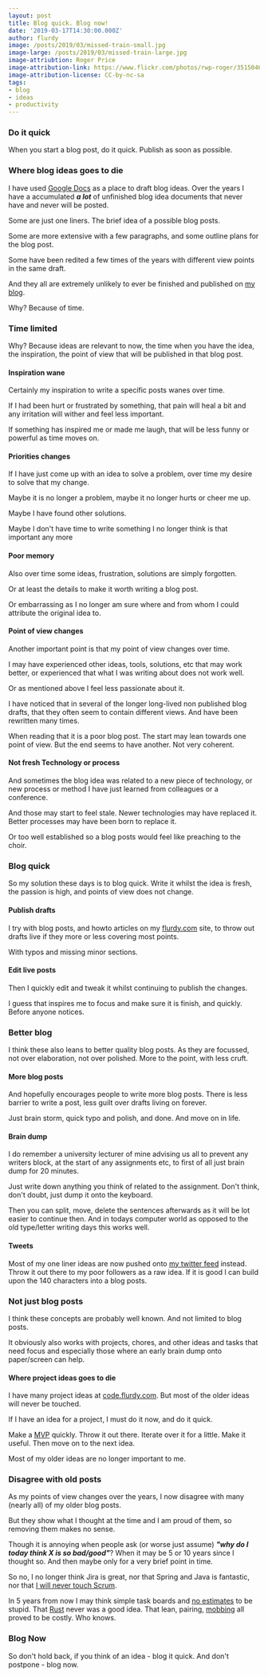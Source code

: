 ```yaml
---
layout: post
title: Blog quick. Blog now!
date: '2019-03-17T14:30:00.000Z'
author: flurdy
image: /posts/2019/03/missed-train-small.jpg
image-large: /posts/2019/03/missed-train-large.jpg
image-attriubtion: Roger Price
image-attribution-link: https://www.flickr.com/photos/rwp-roger/3515046308/
image-attribution-license: CC-by-nc-sa
tags:
- blog
- ideas
- productivity
---
```


### Do it quick

When you start a blog post, do it quick. Publish as soon as possible.


### Where blog ideas goes to die

I have used [Google Docs](https://docs.google.com) as a place to draft blog ideas.
Over the years I have a accumulated ___a lot___ of unfinished blog idea documents that never have and never will be posted.

Some are just one liners. The brief idea of a possible blog posts.

Some are more extensive with a few paragraphs, and some outline plans for the blog post.

Some have been redited a few times of the years with different view points in the same draft.

And they all are extremely unlikely to ever be finished and published on [my blog](https://blog.flurdy.com).

Why? Because of time.


### Time limited



Why? Because ideas are relevant to now, the time when you have the idea, the inspiration, the point of view that will be published in that blog post.

#### Inspiration wane

Certainly my inspiration to write a specific posts wanes over time.

If I had been hurt or frustrated by something,
that pain will heal a bit
and any irritation will wither and feel less important.

If something has inspired me or made me laugh,
that will be less funny or powerful as time moves on.

#### Priorities changes

If I have just come up with an idea to solve a problem,
over time my desire to solve that my change.

Maybe it is no longer a problem,
maybe it no longer hurts or cheer me up.

Maybe I have found other solutions.

Maybe I don't have time to write something I no longer think is that important any more

#### Poor memory

Also over time some ideas, frustration, solutions are simply forgotten.

Or at least the details to make it worth writing a blog post.

Or embarrassing as I no longer am sure where and from whom I could attribute the original idea to.

#### Point of view changes

Another important point is that my point of view changes over time.

I may have experienced other ideas, tools, solutions, etc that may work better,
or experienced that what I was writing about does not work well.

Or as mentioned above I feel less passionate about it.

I have noticed that in several of the longer long-lived non published blog drafts, that they often seem to contain different views.
And have been rewritten many times.

When reading that it is a poor blog post. The start may lean towards one point of view.
But the end seems to have another. Not very coherent.

#### Not fresh Technology or process

And sometimes the blog idea was related to a new piece of technology,
or new process or method I have just learned from colleagues or a conference.

And those may start to feel stale. Newer technologies may have replaced it.
Better processes may have been born to replace it.

Or too well established so a blog posts would feel like preaching to the choir.

### Blog quick

So my solution these days is to blog quick.
Write it whilst the idea is fresh,
the passion is high,
and points of view does not change.

#### Publish drafts

I try with blog posts, and howto articles on my
[flurdy.com](https://flurdy.com) site,
to throw out drafts live if they more or less covering most points.

With typos and missing minor sections.

#### Edit live posts

Then I quickly edit and tweak it whilst continuing to publish the changes.

I guess that inspires me to focus and make sure it is finish, and quickly.
Before anyone notices.


### Better blog

I think these also leans to better quality blog posts.
As they are focussed, not over elaboration, not over polished.
More to the point, with less cruft.

#### More blog posts

And hopefully encourages people to write more blog posts.
There is less barrier to write a post,
less guilt over drafts living on forever.

Just brain storm, quick typo and polish, and done. And move on in life.

#### Brain dump

I do remember a university lecturer of mine advising us all
to prevent any writers block, at the start of any assignments etc,
to first of all just brain dump for 20 minutes.

Just write down anything you think of related to the assignment.
Don't think, don't doubt, just dump it onto the keyboard.

Then you can split, move, delete the sentences afterwards as it will be lot easier to continue then.
And in todays computer world as opposed to the old type/letter writing days this works well.

#### Tweets

Most of my one liner ideas are now pushed onto [my twitter feed](https://twitter.com/flurdy) instead.
Throw it out there to my poor followers as a raw idea.
If it is good I can build upon the 140 characters into a blog posts.

### Not just blog posts

I think these concepts are probably well known.
And not limited to blog posts.

It obviously also works with projects, chores,
and other ideas and tasks that need focus and
especially those where an early brain dump onto paper/screen can help.

#### Where project ideas goes to die

I have many project ideas at [code.flurdy.com](https://code.flurdy.com).
But most of the older ideas will never be touched.

If I have an idea for a project,
I must do it now, and do it quick.

Make a [MVP](https://www.agilealliance.org/glossary/mvp/) quickly.
Throw it out there.
Iterate over it for a little.
Make it useful.
Then move on to the next idea.

Most of my older ideas are no longer important to me.

### Disagree with old posts

As my points of view changes over the years,
I now disagree with many (nearly all) of
my older blog posts.

But they show what I thought at the time and I am proud of them,
so removing them makes no sense.

Though it is annoying when people ask (or worse just assume)
___"why do I today think X is so bad/good"___?
When it may be 5 or 10 years since I thought so.
And then maybe only for a very brief point in time.

So no, I no longer think Jira is great, nor that Spring and Java is fantastic, nor that [I will never touch Scrum](/2009/01/dont-like-scrum-but-will-not-use.html).

In 5 years from now I may think simple task boards and [no estimates](https://ronjeffries.com/xprog/articles/the-noestimates-movement/) to be stupid. That [Rust]() never was a good idea. That lean, pairing, [mobbing](https://en.wikipedia.org/wiki/Mob_programming) all proved to be costly. Who knows.

### Blog Now

So don't hold back, if you think of an idea - blog it quick.
And don't postpone - blog now.
